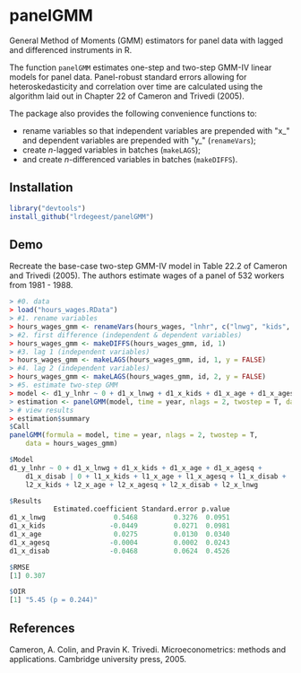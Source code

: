 # panelGMM

General Method of Moments (GMM) estimators for panel data with lagged and differenced instruments in R. 

The function `panelGMM` estimates one-step and two-step GMM-IV linear models for panel data. Panel-robust standard errors allowing for heteroskedasticity and correlation over time are calculated using the algorithm laid out in Chapter 22 of Cameron and Trivedi (2005). 

The package also provides the following convenience functions to:

* rename variables so that independent variables are prepended with "x_" and dependent variables are prepended with "y_" (`renameVars`);
* create $n$-lagged variables in batches (`makeLAGS`);
* and create $n$-differenced variables in batches (`makeDIFFS`).

## Installation

```R
library("devtools")
install_github("lrdegeest/panelGMM")
```

## Demo

Recreate the base-case two-step GMM-IV model in Table 22.2 of Cameron and Trivedi (2005). The authors estimate wages of a panel of 532 workers from 1981 - 1988. 

```R
> #0. data
> load("hours_wages.RData")
> #1. rename variables
> hours_wages_gmm <- renameVars(hours_wages, "lnhr", c("lnwg", "kids", "age", "agesq", "disab"))
> #2. first difference (independent & dependent variables)
> hours_wages_gmm <- makeDIFFS(hours_wages_gmm, id, 1)
> #3. lag 1 (independent variables)
> hours_wages_gmm <- makeLAGS(hours_wages_gmm, id, 1, y = FALSE)
> #4. lag 2 (independent variables)
> hours_wages_gmm <- makeLAGS(hours_wages_gmm, id, 2, y = FALSE)
> #5. estimate two-step GMM
> model <- d1_y_lnhr ~ 0 + d1_x_lnwg + d1_x_kids + d1_x_age + d1_x_agesq + d1_x_disab | 0 + l1_x_kids + l1_x_age + l1_x_agesq + l1_x_disab + l2_x_kids + l2_x_age + l2_x_agesq + l2_x_disab + l2_x_lnwg
> estimation <- panelGMM(model, time = year, nlags = 2, twostep = T, data = hours_wages_gmm)
> # view results
> estimation$summary
$Call
panelGMM(formula = model, time = year, nlags = 2, twostep = T, 
    data = hours_wages_gmm)

$Model
d1_y_lnhr ~ 0 + d1_x_lnwg + d1_x_kids + d1_x_age + d1_x_agesq + 
    d1_x_disab | 0 + l1_x_kids + l1_x_age + l1_x_agesq + l1_x_disab + 
    l2_x_kids + l2_x_age + l2_x_agesq + l2_x_disab + l2_x_lnwg

$Results
           Estimated.coefficient Standard.error p.value
d1_x_lnwg                 0.5468         0.3276  0.0951
d1_x_kids                -0.0449         0.0271  0.0981
d1_x_age                  0.0275         0.0130  0.0340
d1_x_agesq               -0.0004         0.0002  0.0243
d1_x_disab               -0.0468         0.0624  0.4526

$RMSE
[1] 0.307

$OIR
[1] "5.45 (p = 0.244)"
```

## References

Cameron, A. Colin, and Pravin K. Trivedi. Microeconometrics: methods and applications. Cambridge university press, 2005.
